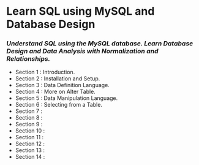# **Learn SQL using MySQL and Database Design**
### *Understand SQL using the MySQL database. Learn Database Design and Data Analysis with Normalization and Relationships.*

+ Section 1 : Introduction.
+ Section 2 : Installation and Setup.
+ Section 3 : Data Definition Language.
+ Section 4 : More on Alter Table.
+ Section 5 : Data Manipulation Language.
+ Section 6 : Selecting from a Table.
+ Section 7 : 
+ Section 8 :  
+ Section 9 : 
+ Section 10 :
+ Section 11 :
+ Section 12 :
+ Section 13 :
+ Section 14 :
